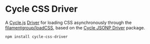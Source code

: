 # Cycle CSS Driver

A [Cycle.js](http://cycle.js.org) [Driver](http://cycle.js.org/drivers.html) for loading CSS asynchronously through the [filamentgroup/loadCSS](https://github.com/filamentgroup/loadCSS), based on the [Cycle JSONP Driver](https://github.com/cyclejs/jsonp) package.
```
npm install cycle-css-driver
```
